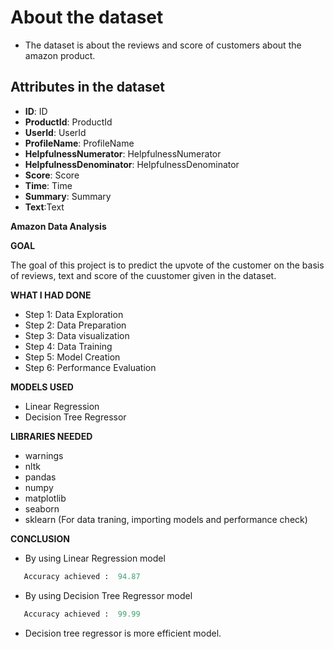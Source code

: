 # About the dataset
- The dataset is about the reviews and score of customers about the amazon product.

## Attributes in the dataset
- **ID**: ID
- **ProductId**: ProductId
- **UserId**: UserId
- **ProfileName**: ProfileName
- **HelpfulnessNumerator**: HelpfulnessNumerator
- **HelpfulnessDenominator**: HelpfulnessDenominator
- **Score**: Score
- **Time**: Time
- **Summary**: Summary
- **Text**:Text



**Amazon Data Analysis**

**GOAL**

The goal of this project is to predict the upvote of the customer on the basis of reviews, text and score of the cuustomer given in the dataset.

**WHAT I HAD DONE**
- Step 1: Data Exploration
- Step 2: Data Preparation
- Step 3: Data visualization
- Step 4: Data Training
- Step 5: Model Creation
- Step 6: Performance Evaluation


**MODELS USED**
-  Linear Regression
-  Decision Tree Regressor



**LIBRARIES NEEDED**
- warnings
- nltk
- pandas
- numpy
- matplotlib
- seaborn
- sklearn (For data traning, importing models and performance check)


**CONCLUSION**
- By using Linear Regression model 
 ```python
    Accuracy achieved :  94.87
 ``` 
 - By using Decision Tree Regressor model 
 ```python
    Accuracy achieved :  99.99
 ``` 

* Decision tree regressor is more efficient model.
